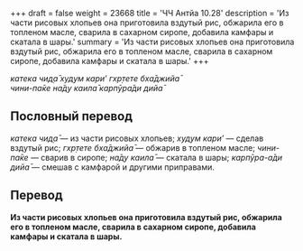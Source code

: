 +++
draft = false
weight = 23668
title = 'ЧЧ Антйа 10.28'
description = 'Из части рисовых хлопьев она приготовила вздутый рис, обжарила его в топленом масле, сварила в сахарном сиропе, добавила камфары и скатала в шары.'
summary = 'Из части рисовых хлопьев она приготовила вздутый рис, обжарила его в топленом масле, сварила в сахарном сиропе, добавила камфары и скатала в шары.'
+++

_катека чид̣а̄ худ̣ум кари’ гхр̣тете бха̄джийа̄  
чини-па̄ке на̄д̣у каила̄ карпӯра̄ди дийа̄_

## Пословный перевод

_катека_ _чид̣а̄_ — из части рисовых хлопьев; _худ̣ум_ _кари’_ — сделав вздутый рис; _гхр̣тете_ _бха̄джийа̄_ — обжарив в топленом масле; _чини_\-_па̄ке_ — сварив в сиропе; _на̄д̣у_ _каила̄_ — скатала в шары; _карпӯра_\-_а̄ди_ _дийа̄_ — смешав с камфарой и другими приправами.

## Перевод

**Из части рисовых хлопьев она приготовила вздутый рис, обжарила его в топленом масле, сварила в сахарном сиропе, добавила камфары и скатала в шары.**
